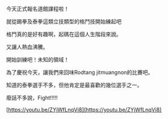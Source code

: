 今天正式報名道館課程啦！

就從踢拳及泰拳這類立技類型的格鬥技開始練起吧

格鬥真的是好有趣啊，起碼在這個人生階段來說。

又讓人熱血沸騰。

開始訓練吧！未知的領域！

為了慶祝今天，讓我們來回味Rodtang jitmuangnon的比賽吧。

知道的泰拳選手不多，但他肯定是最喜歡的幾位選手之一。

廢話不多說，Fight!!!!!

[https://youtu.be/ZYjWfLnqVi8](https://youtu.be/ZYjWfLnqVi8)
